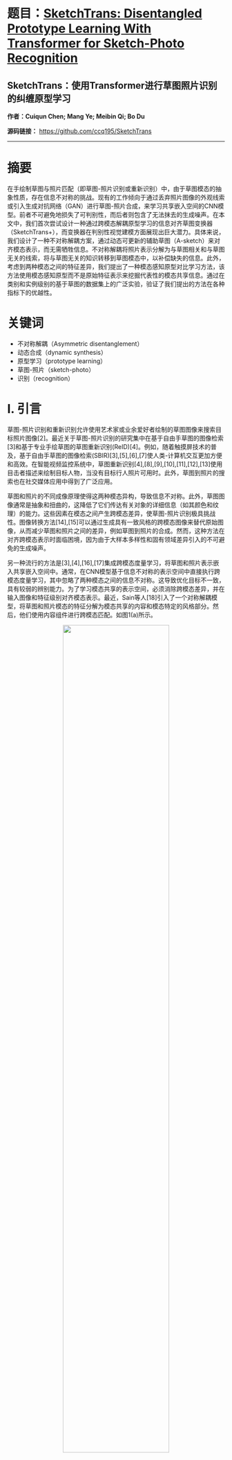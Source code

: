 # 题目：[SketchTrans: Disentangled Prototype Learning With Transformer for Sketch-Photo Recognition](https://ieeexplore.ieee.org/stamp/stamp.jsp?tp=&arnumber=10328884)  
## SketchTrans：使用Transformer进行草图照片识别的纠缠原型学习
**作者：Cuiqun Chen; Mang Ye; Meibin Qi; Bo Du** 

**源码链接：**  https://github.com/ccq195/SketchTrans
****

# 摘要

在手绘制草图与照片匹配（即草图-照片识别或重新识别）中，由于草图模态的抽象性质，存在信息不对称的挑战。现有的工作倾向于通过丢弃照片图像的外观线索或引入生成对抗网络（GAN）进行草图-照片合成，来学习共享嵌入空间的CNN模型。前者不可避免地损失了可判别性，而后者则包含了无法抹去的生成噪声。在本文中，我们首次尝试设计一种通过跨模态解耦原型学习的信息对齐草图变换器（SketchTrans+），而变换器在判别性视觉建模方面展现出巨大潜力。具体来说，我们设计了一种不对称解耦方案，通过动态可更新的辅助草图（A-sketch）来对齐模态表示，而无需牺牲信息。不对称解耦将照片表示分解为与草图相关和与草图无关的线索，将与草图无关的知识转移到草图模态中，以补偿缺失的信息。此外，考虑到两种模态之间的特征差异，我们提出了一种模态感知原型对比学习方法，该方法使用模态感知原型而不是原始特征表示来挖掘代表性的模态共享信息。通过在类别和实例级别的基于草图的数据集上的广泛实验，验证了我们提出的方法在各种指标下的优越性。

# 关键词

- 不对称解耦（Asymmetric disentanglement）
- 动态合成（dynamic synthesis）
- 原型学习（prototype learning）
- 草图-照片（sketch-photo）
- 识别（recognition）

# I. 引言

草图-照片识别和重新识别允许使用艺术家或业余爱好者绘制的草图图像来搜索目标照片图像[2]。最近关于草图-照片识别的研究集中在基于自由手草图的图像检索[3]和基于专业手绘草图的草图重新识别(ReID)[4]。例如，随着触摸屏技术的普及，基于自由手草图的图像检索(SBIR)[3],[5],[6],[7]使人类-计算机交互更加方便和高效。在智能视频监控系统中，草图重新识别[4],[8],[9],[10],[11],[12],[13]使用目击者描述来绘制目标人物，当没有目标行人照片可用时。此外，草图到照片的搜索也在社交媒体应用中得到了广泛应用。

草图和照片的不同成像原理使得这两种模态异构，导致信息不对称。此外，草图图像通常是抽象和扭曲的，这降低了它们传达有关对象的详细信息（如其颜色和纹理）的能力。这些因素在模态之间产生跨模态差异，使草图-照片识别极具挑战性。图像转换方法[14],[15]可以通过生成具有一致风格的跨模态图像来替代原始图像，从而减少草图和照片之间的差异，例如草图到照片的合成。然而，这种方法在对齐跨模态表示时面临困境，因为由于大样本多样性和固有领域差异引入的不可避免的生成噪声。

另一种流行的方法是[3],[4],[16],[17]集成跨模态度量学习，将草图和照片表示嵌入共享嵌入空间中。通常，在CNN模型基于信息不对称的表示空间中直接执行跨模态度量学习，其中忽略了两种模态之间的信息不对称。这导致优化目标不一致，具有较弱的辨别能力。为了学习模态共享的表示空间，必须消除跨模态差异，并在输入图像和特征级别对齐模态表示。最近，Sain等人[18]引入了一个对称解耦模型，将草图和照片模态的特征分解为模态共享的内容和模态特定的风格部分。然后，他们使用内容组件进行跨模态匹配。如图1(a)所示。

<div align=center>
  <img src="https://img-blog.csdnimg.cn/direct/da91209a3ed64cca89fca887f4abcd2d.png#pic_ center" width="70%" />
</div>

这种对称解耦方案严重依赖于通过生成模型建模结构线索，导致不可避免的生成噪声和对模态差异的有限鲁棒性。

本文提出了一种新颖的变换器框架(SketchTrans+)，通过跨模态不对称解耦原型学习来处理草图-照片识别和重新识别中的模态差异。考虑到草图和照片模态之间的信息不对称性，设计了一种不对称解耦方案，利用动态合成的辅助A-sketch来开发结构和风格属性。这种策略能够在不丢失信息的情况下实现模态对齐。为了进一步挖掘代表性的模态共享特征，我们提出最小化模态感知原型之间的距离，以促进跨模态特征对齐。原型级别的学习具有比一般特征级别优化在两种模态之间的特征差异中更强的辨别能力[19],[20]。与使用CNN模型学习区域级模态特征不同，我们应用变换器提取全局级语义表示。变换器能够更准确地捕获细粒度的结构信息并描述长距离关系[21]。SketchTrans+的基本思想如图1(b)所示，它在解耦空间中实现了一致的跨模态特征优化。它由两个主要组成部分构成：不对称解耦和模态感知原型对比学习。

首先，所提出的不对称解耦方案执行照片解耦和信息转移，形成对齐的潜在模态空间。具体来说，照片特征表示被分解为与草图相关和与草图无关的线索。与草图相关的表示包括与草图模态相关的对象轮廓和结构。与此同时，与草图无关的表示传达了照片的重要外观细节，如颜色和风格。此外，为了生成模态特征的信息对齐表示，我们的方法通过将与草图无关的知识转移到草图模态中来补偿缺失的信息。最后，设计了一种模态感知原型对比学习方法，以挖掘基于对齐模态嵌入空间的判别特征表示。它从不同模态中聚类类级别模态特征，并对比不同模态感知原型的相似性。

另外，由于对象的结构线索无法直接获取，因此从照片图像中分离与草图相关的信息是具有挑战性的。为了缓解这个问题，SketchTrans+开发了一个可更新和可学习的辅助草图模态(A-sketch)，从照片模态派生以促进不对称解耦。特别是，A-sketch模态是通过自适应调整策略生成的，它与手绘草图模态具有相似的风格，但保留了照片模态相同的结构。在A-sketch模态的指导下，任务驱动的注意力机制[22]从照片模态中提取与草图相关的表示，使得照片表示的分解成为可能。此外，为了充分利用A-sketch模态，我们引入了一个多模态联合学习框架，通过权重共享网络探索三种模态之间的关系。在这个框架中，A-sketch作为草图和照片模态之间的桥梁，在多模态框架中减轻了两种模态之间视觉失真的影响。

我们的主要贡献总结如下：

- 我们提出了一种新颖的信息对齐变换器框架(SketchTrans+)，通过解耦原型学习来处理草图-照片识别和重新识别中的模态差异。我们的模型在推理阶段实现了显著的性能提升，而没有增加计算复杂性。
- 我们提出了一种不对称解耦方案来解决草图和照片模态之间的信息不对称问题。通过照片解耦和信息转移，该方案在不牺牲模态信息的情况下统一了跨模态表示。
- 我们提出了一种模态感知原型对比学习方法，通过对齐的模态嵌入空间挖掘代表性的模态共享特征表示。基于对齐的模态嵌入空间，它对比了不同模态感知原型的相似性。
- 我们设计了一个从照片模态生成的动态可更新辅助草图(A-sketch)模态。通过自适应调整策略，A-sketch模态有效地指导了照片模态表示的解耦，并在多模态框架中架起了草图和照片模态之间的桥梁。
- 我们引入了一个强大的变换器基线，用于学习草图和照片模态的全局级语义，以进行草图-照片识别和重新识别。在实例和类别级别的草图数据集上的广泛实验表明，所提出的方法通常以显著的优势超越了现有技术。

这项工作的初步会议版本已在[1]中发布。本文扩展了四个主要改进：首先，我们深入分析了用于草图照片识别和重新识别的不对称解纠缠方案背后的原理。该方案旨在使特征表示在不损害信息的情况下跨模态对齐。其次，我们引入了一种新的模态感知原型对比学习方法来充分挖掘具有代表性的模态特征表示。基于对齐的模态表示空间，原型学习对比了类级特征的相似性，并明确地拉近了不同模态感知原型的距离。第三，我们将我们的方法推广到基于图像检索的类别级草图，以进一步验证其有效性。在大规模基于草图的数据集上进行的实验验证了其优于最先进的方法。最后，我们进行了广泛的实验分析和可视化，以证明所提出的方法在各种环境下的有效性。

# III. 提出的方法

本文提出了一种新颖的解耦原型和动态合成学习方法，该方法基于变换器框架（SketchTrans+），用于处理素描-照片识别与再识别任务中的模态变化。

<div align=center>
  <img src="https://img-blog.csdnimg.cn/direct/b571540c66534323a223348ab4a745d0.png#pic_ center" width="70%" />
</div>

图2展示了提出方法的总体概述。首先，我们在第III-A节介绍了动态合成方法以获得A-sketch模态。随后，在第III-B节中，我们引入了基于变换器的特征提取器，用于三种模态的特征学习。接下来，在第III-C节中，我们提出了用于构建对齐的跨模态嵌入空间的非对称解耦方案，并在第III-D节中，模态感知原型对比学习用于挖掘代表性的模态共享特征。最后，在第III-E节中，我们描述了多模态联合学习方法和整体损失函数。

## A. 动态合成：A-Sketch模态

为了学习跨模态共享的特征表示，我们提出通过将照片特征分解为与素描相关（例如，轮廓和结构信息）和与素描不相关（例如，颜色和风格信息）的线索来构建对齐的潜在模态空间。由于结构线索不是直接可访问的，从照片图像中分离出与素描相关的信息是困难的。为了解决这个问题，我们生成了一个辅助素描模态（A-sketch），它描述了对象的结构信息以指导照片模态的解耦。
素描合成是人们希望在机器中模仿的能力之一，并且已经得到了广泛的研究。目前，许多素描合成技术[11]，[12]都是基于特定对象领域，如面部素描和卡通素描的合成。借鉴这些方法，我们提出从照片图像合成辅助素描模态以促进跨模态特征学习。在本文中，我们使用了一个现有的素描合成网络[15]来生成辅助素描模态。基于照片图像p，辅助素描被定义为 $as = G(p; \theta_ G)$ ，其中 $\theta_ G$ 对应于生成器 $G(·)$ 的参数，并且使用在Scibble[59]数据集上预训练的参数进行初始化。
考虑到源域（素描合成数据集）和目标域（素描-照片识别/再识别数据集）之间的差异可能很大，使用预训练和固定的网络参数可能很难使用生成器 $G(·)$ 正确描述对象的全部结构。这可能对跨模态识别过程产生负面影响。为了合成具有与素描模态相似风格但保持与照片模态相同结构的细粒度辅助素描模态，我们提出了一种自适应调整策略来细化和更新生成器参数。这种策略涉及合成和跨模态识别任务之间的联合训练。以下是优化生成器所产生的目标损失：

$$
L_ G(\theta_ G, \theta_ F) = L_ e + \lambda_ 1 L_ {reg},
$$

其中 $\theta_ F$ 表示与其它模态共享的A-sketch特征提取器 $F(·)$ 的参数。 $L_ e$ 代表一个身份引导的损失，用于缩小同一类别样本之间的距离。在我们的方法中， $L_ e$ 涉及交叉熵损失[60]和对比三元组损失（参见第III-E节）。 $\lambda_ 1$ 表示一个超参数。生成器的监督训练使其能够更好地关注与身份相关的结构信息。然而，在训练过程中，素描合成网络逐渐失去了对素描风格的关注。为了保持与素描模态相关的风格信息，设计了一个风格绑定损失 $L_ {reg}$ ，表示为

$$
L_ {reg}(\theta_ G) = \frac{1}{R} ||as - \bar{a}s||^2_ F,
$$

其中 R 表示 A-sketch 图像中的像素数。as 和 $\bar{a}s$ 分别指的是使用预训练参数生成的初步A-sketch和精炼的A-sketch。同时， $||·||^2_ F$ 是弗罗贝尼乌斯范数，它约束了初步和精炼A-sketch图像之间的距离。因此，生成器适应于生成包含与身份相关的结构信息并保留特定于素描风格信息的辅助A-sketch，以指导跨模态特征的学习。例如，我们在图3中可视化了一些使用预训练和精炼（w LG）合成网络生成的PKU-Sketch数据集中的A-sketch模态图像。粗略和细粒度A-sketch（w LG）的比较表明，自适应调整策略为A-sketch模态提供了更丰富的服装细节和行人结构信息。

<div align=center>
  <img src="https://img-blog.csdnimg.cn/direct/816a93c99bc84529bfe66b0ad744c2f5.png#pic_ center" width="70%" />
</div>

## B. 跨模态特征提取器

在素描-照片识别和再识别任务中，对象的素描图像与照片集相匹配。对于一个素描-照片数据集，让 P = {p_ i}^Np_ i=1 和 S = {s_ i}^Ns_ i=1 分别代表照片和素描。结果，总共有 N = Ns + Np 图像代表 I 个身份，带有地面真实标签 Y = {y_ i}^I_ i。值得注意的是，每个身份在具有挑战性的 PKU-Sketch [4] 数据集中只有一张素描。

具体来说，我们通过生成网络 G(·) 从照片集中收集 A-sketch 集 As。如图2所示，我们的方法采用单流网络来提取三种模态特征。由于素描图像的抽象和象征性，照片和素描图像在区域级信息方面存在显著差异。相反，全局级模态特征表示描述了身体的形状和局部信息之间的相关性，这在素描-照片匹配过程中提供了更好的区分能力[22]，[61]。特别是，视觉变换器（ViT）[62]，作为计算机视觉任务的第一个纯变换器骨干网络，显示出挖掘全局级信息的巨大潜力，并在性能上取得了显著提升。受[62]，[63]，[64]，[65]的启发，我们的方法专注于分析局部特征之间的长距离关系，并使用ViT挖掘模态特征的全局级表示。具体来说，为了从照片/素描/A-sketch图像 Ii中提取特征，我们将其划分为 M 个不重叠的固定大小补丁 {I_ m^i | m = 1, 2, ..., M}。因此，ViT的输入序列可以定义为

$$
X^i = [I_ {class}; U(I_ 1^i); U(I_ 2^i); U(I_ 3^i); ...; U(I_ M^i)] + PE,
$$

其中 U(·) 表示一个线性投影层，将像素补丁转换为一维向量。输入序列附加了一个额外的学习嵌入标记 Iclass，以获得最终的图像表示。图像补丁的位置嵌入由可学习参数 PE 表示。我们的模型使用基于变换器的特征提取器来学习具有更大区分度的全局级跨模态表示。请注意，出于效率考虑，三种模态共享单个 ViT。

## C. 非对称解耦

在素描-照片识别和再识别中，照片图像描述了素描图像对应的其他外观、详细信息和结构信息。照片和素描模态之间的信息不对称性使得学习模态共享的特征表示变得困难。本文提出了一种非对称解耦方案，以制定一个对齐的模态嵌入空间并处理跨模态差异。对齐学习的基本思想是通过补充素描模态中缺失的信息，创建一个信息对齐的跨模态特征嵌入空间，使模型能够突出模态共享的特征表示。所提出的非对称解耦方案包括两个步骤：照片解耦和信息转移。基于可学习和可更新的 A-sketch 模态，第一步是将照片特征表示解耦为与素描相关和与素描不相关的部分。在第二步中，使用知识转移将素描特征表示转换为照片特征表示。通过优化对齐的模态嵌入空间，模型可以在模态表示中识别共享的素描-照片信息。

照片解耦。对于计算机视觉任务，解耦表示学习[18]、[50]被广泛用于学习对象的通用表示。根据方法[22]，我们提出一个任务驱动的注意力机制，包含两个编码器，将照片表示解耦为与素描相关和与素描不相关的部分。A-sketch 模态具有与照片模态相同的空间结构，但在颜色和强度信息上与照片不同。因此，使用 A-sketch 模态，从照片模态中解耦结构信息是可行的。首先，我们定义一个补丁级掩码 α 来描述照片表示 $f_ p \in \mathbb{R}^{M \times C}$ 和 A-sketch 表示 $f_ {as} \in \mathbb{R}^{M \times C}$ 之间的空间关系，如图 4 所示。

<div align=center>
  <img src="https://img-blog.csdnimg.cn/direct/bbfb1f3ec0eb402a911506412ab70ecc.png#pic_ center" width="70%" />
</div>

在这里，M 和 C 分别表示图像补丁的数量和特征通道的大小。掩码的元素 $\alpha_ {i,j} \in [0, 1]^{M \times M}$ 定义如下：

$$
\alpha_ {i,j} = \frac{e^{Z(K(f_ {ip}),Q(f_ {j}^{as}))}}{\sum_ {j} e^{Z(K(f_ {ip}),Q(f_ {j}^{as}))}},
$$

其中 K(.) 和 Q(.) 分别表示参数化为 $W_ k$ 和 $W_ q$ 的线性全连接层。Z(.) 指两种表示之间的相似性计算。掩码矩阵 $\alpha_ {i,j}$ 使照片模态的结构信息得到增强。因此，我们可以获得照片图像的解耦素描相关表示 $f_ {+}^{p}$ 和素描不相关表示 $f_ {-}^{p}$ ，公式化定义为：

$$
f_ {+}^{p} = E_ {+}(\alpha \times V_ {+}(fp)),
$$

$$
f_ {-}^{p} = E_ {-}((1 - \alpha) \times V_ {-}(fp)),
$$

其中 $E_ {+}(\cdot)$ 和 $E_ {-}(\cdot)$ 分别指素描相关特征表示编码器和素描不相关特征表示编码器，它们由线性全连接层组成。 $V_ {+}(\cdot)$ 和 $V_ {-}(\cdot)$ 的目的是将特征 $fp$ 映射到不同的表示空间。具体来说，特征 $f_ {+}^{p}$ 描述了与素描和照片模态相关的结构特征。 $f_ {-}^{p}$ 描述了照片模态的非结构化特征表示。

信息转移。对齐学习通过在两种模态之间补充素描模态中缺失的信息来创建信息对称性。最近，自适应实例归一化方法[66]已广泛用于图像到图像翻译任务中的两个特征的重新组合。由于该方法在特征图级别重新组织数据分布，并根据仿射参数操作信息，因此它不需要太多的计算和存储资源。受到 Huang 等人[66]的启发，我们采用自适应实例归一化根据分解出的素描不相关特征 $f_ {-}^{p}$ 来校正手绘素描 $fs$ ，如图 2 所示。具体来说，素描模态表示被转换为照片模态表示，从而产生更新的素描表示 $\bar{f}_ s$ ：

$$
\bar{f}_ s = (1 + \gamma) f_ s - \mu[fs] \odot \sigma[fs] - \epsilon + \beta,
$$

其中 $\gamma$ 和 $\beta$ 描述了与素描不相关特征表示 $f_ {-}^{p}$ 相关联的可学习仿射参数。这些参数来自多层感知器（MLP）。均值 $\mu[·]$ 和标准差 $\sigma[·]$ 用于归一化素描特征 $fs \in \mathbb{R}^{M \times C}$ 。为了学习模态共享的嵌入，训练期间优化对齐的跨模态表示之间的关系至关重要。在本文中，我们进一步提出了一个解耦损失函数 $L_ D$ ：

$$
L_ D(\theta_ G, \theta_ F) = D(fp, \bar{f}_ s) + \lambda_ 2 D(fs, f_ {+}^{p}),
$$

距离函数 $D(\cdot)$ 用于约束对齐的跨模态表示之间的差距。具体来说，我们采用平滑 L1 损失[67]来衡量我们实验中的距离。这个方程中的第一项探索了与照片域（ $S_ p$ ）相关联的特征空间如何被优化。方程中的另一个项指的是优化与素描域（ $S_ s$ ）相关联的特征表示。这里有一个平衡参数 $\lambda_ 2$ 。通过这种双向对齐嵌入学习，我们的模型可以考虑更多的模态共享特征表示，从而最小化模态差异的影响。

## D. 模态感知原型对比学习

素描-照片识别/再识别的目标是获取共享模态表示（即类原型），以实现跨模态检索。不同类别具有不同的特征，而同一类别的不同模态表示具有一致性。通常，跨模态再识别方法同时优化类间样本距离和模态间距离[67]，以确定代表性的类级特征。本文提出了一种基于对齐模态嵌入空间的模态感知原型对比学习方法，以挖掘最具代表性的跨模态原型特征。模态感知原型学习的理念是在不同对齐的表示空间中分别学习类级原型。其学习目标是同一类别的原型尽可能接近，而不同类别的原型尽可能远离。

由于两个对齐空间中的样本差异很大，使用锚点到全部约束（例如，三元组损失）进行比较可能过于严格[68]。如果存在异常值，这种约束可能会误导网络参数的更新。因此，基于获得的对齐模态空间，我们首先将同一身份的模态实例聚合起来构建相应的类级原型：

$$
c_ {i}^{Sp} = \frac{1}{2k} \sum_ {j=1}^{k} (f_ {p,j} + \bar{f}_ {s,j})
$$

$$
c_ {i}^{Ss} = \frac{1}{2k} \sum_ {j=1}^{k} (f_ {s,j} + f_ {+,i}^{p,j})
$$

其中 k 表示小批量中单个类别的照片/素描图像数量。 $c_ {i}^{Sp}$ 和 $c_ {i}^{Ss}$ 分别代表第 i 类样本（i ∈ [1, B]，B 代表小批量中的类别数量）在照片感知域（Sp）和素描感知域（Ss）中的原型。受[51]的启发，为了最佳地最小化同类样本之间的原型距离，同时最大化不同类样本之间的原型距离，我们提出了模态感知原型对比（MAPC）损失，定义为：

$$
L_ {MAPC}(i, j) = -\log \frac{\exp(sim(c_ {i}^{Sp}, c_ {j}^{Ss})/\tau)}{\sum_ {n=1}^{B} \exp(sim(c_ {i}^{Sp}, c_ {n}^{Ss})/\tau)}
$$

其中 $c_ {i}^{Sp}$ 和 $c_ {j}^{Ss}$ 是一对正样本对。sim(·) 表示样本对之间的相似性。τ 是温度系数。MAPC损失优化了不同分解空间中类内和类间样本的距离，与解耦损失 $L_ D$ 互为补充。通过引入模态感知对比学习方法，我们的模型能够展现出更大的跨模态变化的鲁棒性，并提取最具代表性的模态不变特征。

## E. 整体目标

在传统方法中，基于素描的方法使用素描和照片的配对，通过身份分类损失和三元组损失来执行跨模态特征学习。与成对优化不同，我们的方法采用了一种多模态联合训练策略，以进行素描-A-素描-照片三向优化。在这一策略中，A-素描模态得到了充分利用，结果，模态差异得到了缓解，而无需进一步改进网络。更具体地说，我们将素描、A-素描和照片图像组合成一个批次。在多模态联合学习框架中，分别评估身份分类损失 $L_ {ID}$ 和对比三元组损失 $L_ {CTL}$ 。身份分类损失将同一身份的三种模态图像拉近，定义如下：

$$
L_ {ID} = L_ {id}(f_ s) + L_ {id}(f_ {as}) + L_ {id}(f_ p),
$$

其中 $L_ {id}$ 代表交叉熵损失。此外，由于跨模态差异很大，使用批量硬三元组损失学习素描到照片识别的小类内距离可能很困难。为了解决这个问题，我们提出了对比三元组损失（CTL），以最大化所有正/负对在整个模态内部和跨模态之间的益处，如下所示：

$$
L_ {CTL} = \sum_ {i=1}^{T} (1 - \exp(h_ {i,t}^n - h_ {p})),
$$

$$
h_ {p} = \sum_ {i,j} \exp(h_ {i,j}^p) / \sum_ {i,j} \exp(h_ {i,j}^p),
$$

其中 T 表示锚点 i 的负样本数量。 $h_ {i,t}^n$ 和 $h_ {i,j}^p$ 分别是负样本和正样本对之间的相似性值。由于大的模态差异使得不同正样本对之间存在大的类内差距，我们使用所有正样本对之间相似性的加权和（ $h_ {p}$ ）来表示正样本对的相似性。然后，通过将所有负样本对相似性与 $h_ {p}$ 进行比较，CTL 通过寻找模态共享的特征嵌入空间进一步加强跨模态鲁棒性。

我们方法的整体损失函数 L 表示为：

$$
L = L_ {ID} + L_ {CTL} + L_ {D} + \lambda_ 1 L_ {reg} + L_ {MAPC}.
$$

需要注意的是，在推理过程中，我们只使用特征提取器，而不使用 A-素描生成器或解耦方案。因此，与基线相比，SketchTrans+ 的测试设置和推理时间保持不变。

# IV. 实验结果

为了验证我们提出方法的有效性，我们在第IV-A节中对实例级素描基础检索数据集进行了广泛的实验，并在第IV-B节中对类别级素描基础数据集进行了实验。具体来说，我们采用了更具挑战性的未见过测试类别，例如零样本素描基础图像检索，用于类别级设置。消融研究和进一步的探索分别在第IV-C节和第IV-D节中呈现。最后，可视化分析在第IV-E节中说明。为了与现有方法[3]，[4]，[69]，[70]进行公平比较，所有实验验证都是在相同设置下进行的。

## A. 实例级素描基础检索

数据集和评估指标。按照现有方法[4]，我们在PKUSketch[4]、QMUL-ShoeV2[3]、[44]和QMUL-ChairV2[3]上进行了实例级实验。如[3]、[4]、[44]中的实例级设置所述，我们选择Rank-k匹配准确率作为评估指标，该指标代表检索正确跨模态图像的概率。

PKU-Sketch[4]数据集包含200名行人，是监控系统中第一个素描基础人员重新识别数据集。每个人拥有两张拍照图像和一张专业素描图像。照片是使用两个交叉视角摄像机拍摄的，五位专业画家根据目击者描述绘制了素描。具体来说，为了消除绘画风格变化的影响，Pang等人[4]提出将每种绘画风格的四分之三图像分配为训练集，四分之一为测试集。如Pang等人[4]所述，随机选择150个身份用于训练集，50个身份用于测试集。为了性能评估，我们使用十次实验的平均值。

QMUL-ChairV2（ChairV2）和QMUL-ShoeV2（ShoeV2）[3]数据集是从不同网站收集的，分别包括400张椅子照片和2000张鞋子照片。对于商业应用，这两个数据集作为代表性的实例级自由手素描数据集。需要注意的是，每张照片至少对应三个素描，这些素描是由AMT收集的。最后，椅子的素描总数为1275，鞋子的素描总数为6730。Yu等人[3]提供了有关训练和测试集划分的详细信息。

实施细节。所提出的方法使用ViT-Base(L = 12)作为骨干网络，最初使用ImageNet数据集预训练的参数进行配置。通常，每个批次随机选择16个身份，每个身份包含一张拍照图像、一张A-素描图像和一张素描图像。数据增强包括训练阶段的随机裁剪、填充和水平翻转，如参考文献[3]、[4]、[44]、[79]、[80]所述。此外，随机梯度下降(SGD)优化器在80个周期内训练模型。初始学习率设置为0.008，并根据余弦学习率函数衰减。参数λ1对所有实例级素描数据集均设置为10.0。参数λ2在PKU-Sketch、ChairV2和ShoeV2数据集上分别取5.0、5.0和10.0。

1)在PKU-Sketch数据集上的比较。我们在PKU-Sketch数据集上评估我们方法的结果如表I所示。为了挖掘模态不变特征表示，Pang等人[4]首先为素描-照片识别设计了一个跨域对抗学习框架。Yang等人[44]提取多级模态特征，并采用空间注意力机制来解决跨域问题。CSIG[44]试图在双流网络中使用交叉频谱图像来弥合模态差距。与这些方法不同，我们的方法探索了一种模态对齐学习方案，显著提高了性能。此外，通过模态感知原型对比学习，模型性能提高到85.8%的Rank-1准确率。表I中的结果表明，扩展方法的Rank-1准确率比会议版本[1]高出1.2%。

<div align=center>
  <img src="https://img-blog.csdnimg.cn/direct/9890809a74d943ddb00cbbf22e1d8904.png#pic_ center" width="70%" />
</div>

2)在ChairV2和ShoeV2数据集上的比较。如表II所示，所提出的方法在两个自由手素描数据集上表现出色。具体来说，Bhunia等人[6]引入了一个新的基于素描的图像检索(SBIR)框架，使用不完整的素描检索照片。2021年，他们提出通过照片到素描的生成模型增强成对的素描-照片数据，以执行跨模态特征学习[5]。Stylemeup[18]提出了一种非对称解耦方法来处理变化的素描风格问题。该方法将素描和照片特征分解为内容和风格线索，基于内容线索执行跨模态匹配。与这些方法不同，所提出的方法首先提出了一个解耦原型学习框架，以形成信息对齐的跨模态嵌入空间。在两个数据集上，我们的方法分别达到了83.3%和41.1%的Rank-1准确率，显著优于SketchTrans[1]，分别提高了1.6%和2.4%。具体来说，在ShoeV2数据集上，NT[41]实现了比我们方法更高的Rank-1准确率。这可能是由于不同鞋子之间的小结构差异，使得模型容易受到素描笔画噪声的影响。NT通过识别预处理阶段中有效的素描笔画子集来增强对噪声的鲁棒性。然而，我们的方法不是消除噪声笔画，而是旨在挖掘素描和照片图像之间的模态共享信息，无需素描的预处理，从而促进高效的模型部署。

<div align=center>
  <img src="https://img-blog.csdnimg.cn/direct/a2a98de7430148678d2e81077e3eaf34.png#pic_ center" width="70%" />
</div>

## B. 类别级素描基础检索

数据集和评估指标。基于[81]中描述的零样本素描基础图像检索设置，我们使用Sketchy[69]和TU-Berlin[70]数据集进行实验。我们对类别级检索任务的评估标准是平均精度均值(mAP@all)和精度(P@100)。

Sketchy[69]数据集包含12,500张照片和75,479幅素描，涵盖125个不同类别。Liu等人[28]通过从ImageNet数据集[82]中选取60,502张额外图像扩展了这个数据集，以生成73,002张图像检索库(Sketchy Ext)。为了零样本素描基础检索，Shen等人[30]提出随机选择25个素描和图像类别作为未见过的测试集，并在剩余的100个见过的类别上进行训练。

TU-Berlin数据集包括250个对象类别，代表大多数日常物品。该数据集收集了每个类别由绘制者描述的80幅素描图像。特别是，Zhang等人[23]从ImageNet数据集或使用Google搜索收集了每个素描图像的真实照片。最后，这个数据集总共包含204,489张照片和20,000幅素描(TU-Berlin Ext)。按照[30]，选择30个相同类别作为未见过/测试集，其余220个类别在我们的实验中用作训练集。我们在Sketchy和TU-Berlin数据集上分别进行了五次实验，并将结果平均作为最终结果，从而避免了结果的随机性[81]。在测试阶段，素描图像作为查询，而照片图像作为检索库。

实施细节。与上述实例级实验相同，类别级实验采用相同的网络和数据增强。不同之处在于，每个批次中每个身份包含四张照片图像、四个A-素描图像和四个素描图像。参数λ1和λ2对所有类别级素描数据集分别设置为1.0和0.001。

1)在Sketchy和TU-Berlin数据集上的比较。为了验证所提出方法在素描基础类别级数据集上的泛化能力，我们在Sketchy和TU-Berlin数据集上进一步进行了实验。结果如表III所示。

<div align=center>
  <img src="https://img-blog.csdnimg.cn/direct/8d191c889f314a8b9cec696b794c2b71.png#pic_ center" width="70%" />
</div>

现有的零样本素描基础图像检索(ZS-SBIR)方法采用单一特征提取器或生成对抗机制来学习共享的语义信息。最近，Wang等人[16]和Zhang等人[17]通过度量学习探索类别间信息来处理跨模态差异。具体来说，Tian等人[21]提出使用视觉变换器挖掘全局上下文，以消除模态变化。他们设计了一种基于标记的策略和三路视觉变换器(TVT)网络。尽管在Sketchy数据集上，我们模型的P@100性能低于TVT，但在各种指标下，我们的方法显著提高了TU-Berlin数据集的性能，证明了其有效性。与Sketchy数据集相比，TU-Berlin是一个更复杂的数据集，包含更多类别和抽象素描。TVT在Sketchy数据集上具有较高的P@100，可能是因为其三个变换器使用知识蒸馏来保持每个实例的模态特定全局信息，从而提高检索精度。此外，SketchTrans+在两个数据集上分别比我们的会议版本[1]提高了1.5%和2.7%的mAP@all，表明它更能检索到所有正确的结果，在实践中更有意义。总之，我们方法的竞争性能表明，解耦原型学习方案适用于实例级素描检索和类别级素描基础图像检索。

## C. 消融研究

为了深入理解所提出方法的各个组成部分对整体性能的贡献，我们在PKU-Sketch、ChairV2和TU-Berlin数据集上进行了消融研究。具体的实验设置和结果如下：

1)ViT骨干网络的效果。如表IV所示，基于变换器块的ViT在与ResNet-50模型（'Res'）[92]进行比较时，无论是使用交叉熵损失还是三元组损失，都展现出了更好的性能。一个可能的解释是变换器块能够建立素描/照片图像的长距离局部依赖性，这有助于学习全局级线索。在后续实验中，我们选择ViT作为特征提取器。

<div align=center>
  <img src="https://img-blog.csdnimg.cn/direct/6648673950724b499e95a81290b79bcb.png#pic_ center" width="70%" />
</div>


2)对比三元组损失的效果。当优化单一正样本对时，由于素描和照片模态之间存在显著的类内变化，学习共享特征空间变得困难。因此，我们提出了对比三元组损失（CTL）来最小化大类内差异的影响。这种损失函数涵盖了批次中所有正负样本对，用于跨模态度量学习。通过比较索引3和索引2，我们发现CTL在PKU-Sketch数据集的Rank-1准确率上提高了7.2%，在TU-Berlin数据集的mAP@all上提高了7%。

3)多模态联合学习的效果。已有大量研究关注从照片到素描的生成任务。在本文中，我们提出使用从照片派生出的素描图像构成一个多模态联合框架，这可能有助于学习跨模态共享特征。如表IV索引4所示，在PKU-Sketch和ChairV2数据集上，Rank-1准确率从78.6%和77.7%分别提高到81.0%和78.4%。它还在TU-Berlin数据集上实现了0.3%的mAP@all提升。

4)非对称解耦方案的效果。考虑到两种模态之间的信息不对称性阻碍了共享表示的学习，我们设计了一种非对称解耦方案来对齐两种模态嵌入。如表IV索引5所示，解耦损失（LD）在PKU-Sketch和ChairV2数据集上的Rank-1准确率分别提高了2.4%和4.2%。这种显著的提升表明非对称解耦学习可能是细粒度跨模态检索的一个重要方向。然而，在TU-Berlin数据集上性能略有下降，原因可能是显式的样本级约束容易对类别级任务造成过拟合。

5)模态感知原型学习的效果。为了进一步挖掘代表性的模态共享特征，我们设计了一种模态感知原型对比损失，该损失在对齐的特征空间中对比不同模态感知原型的相似性。通过比较索引6和索引5，我们发现所提出的原型损失有效地提高了模型的性能。它在三个数据集上分别获得了85.8%和83.3%的Rank-1准确率以及64.4%的mAP@all。总之，所提出的组件相互加强，使我们的模型能够达到最佳性能。

## D. 进一步探索

A-Sketch模态的重要性。A-Sketch模态在帮助弥合跨模态差距和促进解耦学习过程中起着重要作用。然而，基于预训练参数生成的粗糙A-Sketch图像由于领域差异，质量不是很高，这对识别过程有负面影响。因此，我们提出了一种自适应调整策略来更新A-Sketch生成器。该策略以端到端框架中联合训练生成器和跨模态识别网络。如表V所示，与固定生成器相比，没有约束Lreg的简单生成器(`Re`)显示出相当的性能提升。此外，通过添加约束Lreg(`Re+Lreg`)，模型性能进一步提高，在PKU-Sketch上达到了84.6%的Rank-1准确率。

<div align=center>
  <img src="https://img-blog.csdnimg.cn/direct/5b94734791bb49d7aa944147eab9b0c8.png#pic_ center" width="70%" />
</div>

对比三元组损失在其他任务中的有效性。我们进一步评估了所提出的对比三元组损失(CTL)在其他跨模态检索任务中的有效性，即可见光-红外人再识别(VI-ReID)。具体来说，我们在AGW[94]的基础上进行了实验，AGW是一种受欢迎的新颖VI-ReID方法。采用了公开代码提供的默认设置。我们通过用CTL替换AGW中的加权正则化三元组损失来测试CTL的有效性。结果显示在表VI中。这些结果表明，所提出的对比三元组损失显著提高了VI-ReID模型在不同指标下的性能。

<div align=center>
  <img src="https://img-blog.csdnimg.cn/direct/c0e1b76717b64f26bc66b370d5e860b0.png#pic_ center" width="70%" />
</div>

超参数分析。图5显示了权重λ1（公式(1)中）和λ2（公式(8)中）的影响。我们将λ1的权重从0提高到15，以验证模型效果。在两个数据集中，当等于10时，模型表现更好。当λ2=5.0时，PKU-Sketch和ChairV2分别达到了83.4%和81.4%的Rank-1准确率。这些结果表明，双向对齐特征的平衡权重优化有助于学习区分性特征。

<div align=center>
  <img src="https://img-blog.csdnimg.cn/direct/812f18ca491f4c1b81faa9dba84ecb0e.png#pic_ center" width="70%" />
</div>

## E. 可视化分析

在这一节中，我们使用三种可视化方法对所提出方法的有效性进行了定性分析：注意力图、距离分布和检索结果。我们在PKU-Sketch、ChairV2和TU-Berlin三个数据集上对模型进行了测试。需要注意的是，我们的测试阶段只涉及使用特征提取器，不包括使用A-素描生成器和解耦模块。

注意力图的可视化。首先，我们采用Score CAM[95]生成注意力图。在PKU-Sketch数据集上训练的基线和SketchTrans+模型的结果如图6所示。我们注意到，对于素描和照片模态，SketchTrans+专注于相同位置的代表性显著区域，这验证了所提出的解耦原型学习为两种模态实现了一致的优化，例如第一个人身上的条纹短袖上衣。我们进一步注意到，SketchTrans+允许更多的全局级特征，增强了对跨模态变化的鲁棒性。

<div align=center>
  <img src="https://img-blog.csdnimg.cn/direct/b270f398aa7543548921119e5fbd54f0.png#pic_ center" width="70%" />
</div>

距离分布的可视化。我们可视化了测试集中正样本和负样本的成对欧几里得距离，如图7所示。为了消除随机性并保持公平性，我们选择了PKU-Sketch和TU-Berlin数据集十个和五个实验结果中正负样本的平均距离进行可视化。基线模型使用ViT骨干的结果如图7(a)所示，SketchTrans+的结果如图7(b)所示。例如，在实例级和类别级素描基础数据集中，我们的方法通过合成和解耦方案学习模态共享特征，使得素描和照片模态之间的差距缩小，同时保持了比基线更大的类间距离。

<div align=center>
  <img src="https://img-blog.csdnimg.cn/direct/467ccf6fbe8e43789bcb8924877f8651.png#pic_ center" width="70%" />
</div>

检索结果的可视化。如图8所示，我们在三个数据集的测试集上可视化了一些检索结果。基于这些结果，我们的方法似乎具有以下优点：(1)在自由手和专业精细素描数据集中，我们的方法减少了类内距离，表明通过解耦原型学习，可以更有效地学习跨模态表示。(2)通过探索全局级模态特征，我们的方法具有处理素描风格变化的能力，如图8中ChairV2数据集最后三个示例所示。(3)我们的方法能够通过动态合成和解耦原型学习的结合，有效地关注目标的整个和详细特征。例如，PKU-Sketch显示了一些局部区域内行人样本之间的高度相似性，这可能导致行人样本之间的匹配错误。与基线模型相比，我们的方法挖掘了代表性的模态共享特征，增强了对干扰样本和模态变化的鲁棒性。

<div align=center>
  <img src="https://img-blog.csdnimg.cn/direct/e5584d8a4680487f9d96cef3642245bf.png#pic_ center" width="70%" />
</div>

# V. 结论

本文专注于素描-照片识别和再识别任务。两种模态之间的异构性和信息不对称性使得学习模态共享特征变得复杂。为了学习代表性的模态不变嵌入，我们提出了一种新颖的解耦原型和动态合成学习方法，该方法在变换器框架内（SketchTrans+）。基于解耦和知识转移，我们的方法构建了信息对齐的跨模态嵌入空间来处理模态变化。

首先，我们设计了一种非对称解耦方法，仅将照片特征分解为与素描相关和与素描不相关的线索。然后，将素描不相关的特征转移到素描模态中，以补充素描中缺失的信息，从而产生更新的素描表示。最后，我们执行模态感知原型对比学习，基于对齐的解耦空间学习模态共享特征表示。此外，为了协助照片解耦，我们引入了一个动态辅助素描（A-sketch）模态，它具有与照片相同的结构信息，但采用了素描的风格。

在五个代表性的实例级和类别级素描基础数据集上进行的全面评估验证了所提出方法的优越性。未来，我们将探索所提出方法在无监督跨模态任务中的有效性，以在没有标记样本的情况下自适应地学习模态共享特征。



